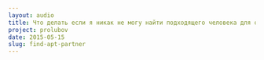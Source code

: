 ```yaml
---
layout: audio
title: Что делать если я никак не могу найти подходящего человека для отношений
project: prolubov
date: 2015-05-15
slug: find-apt-partner
---
```

